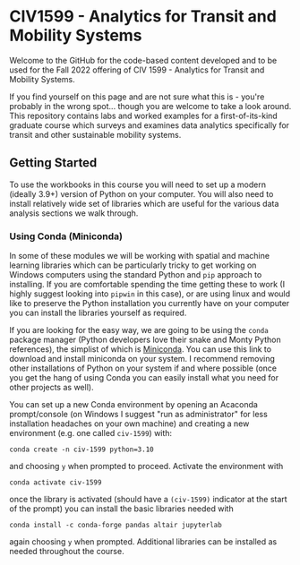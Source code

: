 # CIV1599 - Analytics for Transit and Mobility Systems

Welcome to the GitHub for the code-based content developed and to be used for the Fall 2022 offering of CIV 1599 - Analytics for Transit and Mobility Systems.

If you find yourself on this page and are not sure what this is - you're probably in the wrong spot... though you are welcome to take a look around. This repository contains labs and worked examples for a first-of-its-kind graduate course which surveys and examines data analytics specifically for transit and other sustainable mobility systems.

## Getting Started
To use the workbooks in this course you will need to set up a modern (ideally 3.9+) version of Python on your computer. You will also need to install  relatively wide set of libraries which are useful for the various data analysis sections we walk through.

### Using Conda (Miniconda)
In some of these modules we will be working with spatial and machine learning libraries which can be particularly tricky to get working on Windows computers using the standard Python and `pip` approach to installing. If you are comfortable spending the time getting these to work (I highly suggest looking into `pipwin` in this case), or are using linux and would like to preserve the Python installation you currently have on your computer you can install the libraries yourself as required.

If you are looking for the easy way, we are going to be using the `conda` package manager (Python developers love their snake and Monty Python references), the simplist of which is [Miniconda](https://docs.conda.io/en/latest/miniconda.html). You can use this link to download and install miniconda on your system. I recommend removing other installations of Python on your system if and where possible (once you get the hang of using Conda you can easily install what you need for other projects as well).


You can set up a new Conda environment by opening an Acaconda prompt/console (on Windows I suggest "run as administrator" for less installation headaches on your own machine) and creating a new environment (e.g. one called `civ-1599`) with:

    conda create -n civ-1599 python=3.10

and choosing `y` when prompted to proceed. Activate the environment with

    conda activate civ-1599

once the library is activated (should have a `(civ-1599)` indicator at the start of the prompt) you can install the basic libraries needed with

    conda install -c conda-forge pandas altair jupyterlab

again choosing `y` when prompted. Additional libraries can be installed as needed throughout the course.

